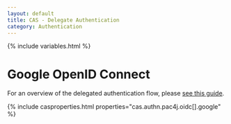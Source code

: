 ```yaml
---
layout: default
title: CAS - Delegate Authentication
category: Authentication
---
```


{% include variables.html %}

# Google OpenID Connect

For an overview of the delegated authentication flow, please [see this guide](Delegate-Authentication.html).

{% include casproperties.html properties="cas.authn.pac4j.oidc[].google" %}
